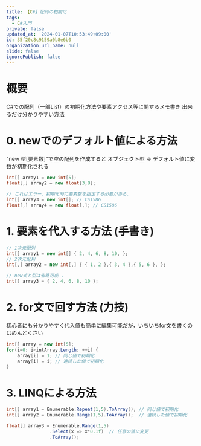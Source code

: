```yaml
---
title: 【C#】配列の初期化
tags:
  - C#入門
private: false
updated_at: '2024-01-07T10:53:49+09:00'
id: 35f20c8c9159a0b8e6b0
organization_url_name: null
slide: false
ignorePublish: false
---
```

# 概要
C#での配列（一部List）の初期化方法や要素アクセス等に関するメモ書き
出来るだけ分かりやすい方法

# 0. newでのデフォルト値による方法
"new 型[要素数]"で空の配列を作成すると
オブジェクト型 → デフォルト値に変数が初期化される

```cs:test.cs
int[] array1 = new int[5];
float[,] array2 = new float[3,8];

// これはエラー．初期化時に要素数を指定する必要がある．
int[] array3 = new int[]; // CS1586
float[,] array4 = new float[,]; // CS1586
```


# 1. 要素を代入する方法 (手書き)

```cs
// 1次元配列
int[] array1 = new int[] { 2, 4, 6, 8, 10, };
// 2次元配列
int[,] array2 = new int[,] { { 1, 2 },{ 3, 4 },{ 5, 6 }, };

// new式と型は省略可能 ．
int[] array3 = { 2, 4, 6, 8, 10 };
```


# 2. for文で回す方法 (力技)
初心者にも分かりやすく代入値も簡単に編集可能だが，いちいちfor文を書くのはめんどくさい
```cs
int[] array = new int[5];
for(i=0; i<intArray.Length; ++i) {
    array[i] = 1; // 同じ値で初期化
    array[i] = i; // 連続した値で初期化
}
```


# 3. LINQによる方法
```cs
int[] array1 = Enumerable.Repeat(1,5).ToArray(); // 同じ値で初期化
int[] array2 = Enumerable.Range(1,5).ToArray();  // 連続した値で初期化

float[] array3 = Enumerable.Range(1,5)
                .Select(x => x*0.1f)  // 任意の値に変更
                .ToArray();
```



